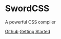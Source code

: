 # SwordCSS

A powerful CSS compiler

[Github](https://github.com/swordcss/swordcss)
[Getting Started](/getting-started)
